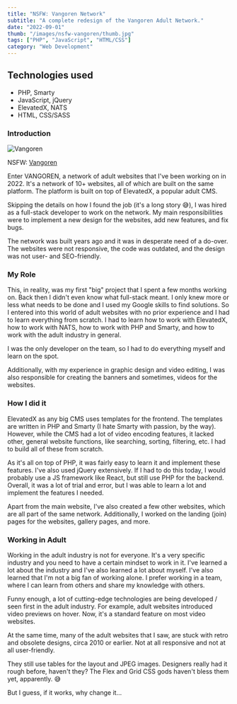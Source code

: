 ```yaml
---
title: "NSFW: Vangoren Network"
subtitle: "A complete redesign of the Vangoren Adult Network."
date: "2022-09-01"
thumb: "/images/nsfw-vangoren/thumb.jpg"
tags: ["PHP", "JavaScript", "HTML/CSS"]
category: "Web Development"
---
```


## Technologies used

* PHP, Smarty
* JavaScript, jQuery
* ElevatedX, NATS
* HTML, CSS/SASS

### Introduction

![Vangoren](/images/nsfw-vangoren/thumb.jpg)

NSFW: [Vangoren](https://www.vangoren.com/)

Enter VANGOREN, a network of adult websites that I've been working on in 2022. It's a network of 10+ websites, all of which are built on the same platform. The platform is built on top of ElevatedX, a popular adult CMS.

Skipping the details on how I found the job (it's a long story 😅), I was hired as a full-stack developer to work on the network. My main responsibilities were to implement a new design for the websites, add new features, and fix bugs.

The network was built years ago and it was in desperate need of a do-over. The websites were not responsive, the code was outdated, and the design was not user- and SEO-friendly.

### My Role

This, in reality, was my first "big" project that I spent a few months working on. Back then I didn't even know what full-stack meant. I only knew more or less what needs to be done and I used my Google skills to find solutions. So I entered into this world of adult websites with no prior experience and I had to learn everything from scratch. I had to learn how to work with ElevatedX, how to work with NATS, how to work with PHP and Smarty, and how to work with the adult industry in general.

I was the only developer on the team, so I had to do everything myself and learn on the spot.

Additionally, with my experience in graphic design and video editing, I was also responsible for creating the banners and sometimes, videos for the websites.

### How I did it

ElevatedX as any big CMS uses templates for the frontend. The templates are written in PHP and Smarty (I hate Smarty with passion, by the way). However, while the CMS had a lot of video encoding features, it lacked other, general website functions, like searching, sorting, filtering, etc. I had to build all of these from scratch.

As it's all on top of PHP, it was fairly easy to learn it and implement these features. I've also used jQuery extensively. If I had to do this today, I would probably use a JS framework like React, but still use PHP for the backend. Overall, it was a lot of trial and error, but I was able to learn a lot and implement the features I needed.

Apart from the main website, I've also created a few other websites, which are all part of the same network. Additionally, I worked on the landing (join) pages for the websites, gallery pages, and more.

### Working in Adult

Working in the adult industry is not for everyone. It's a very specific industry and you need to have a certain mindset to work in it. I've learned a lot about the industry and I've also learned a lot about myself. I've also learned that I'm not a big fan of working alone. I prefer working in a team, where I can learn from others and share my knowledge with others.

Funny enough, a lot of cutting-edge technologies are being developed / seen first in the adult industry. For example, adult websites introduced video previews on hover. Now, it's a standard feature on most video websites.

At the same time, many of the adult websites that I saw, are stuck with retro and obsolete designs, circa 2010 or earlier. Not at all responsive and not at all user-friendly.

They still use tables for the layout and JPEG images. Designers really had it rough before, haven't they? The Flex and Grid CSS gods haven't bless them yet, apparently. 😅

But I guess, if it works, why change it...